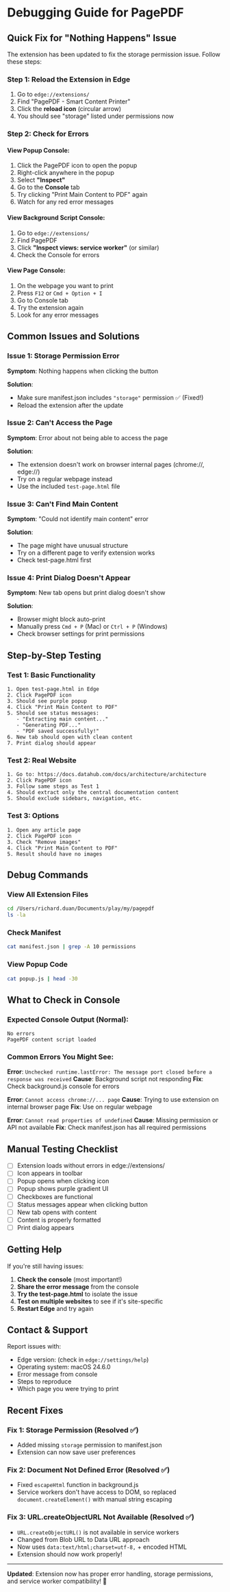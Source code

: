 # Debugging Guide for PagePDF

## Quick Fix for "Nothing Happens" Issue

The extension has been updated to fix the storage permission issue. Follow these steps:

### Step 1: Reload the Extension in Edge

1. Go to `edge://extensions/`
2. Find "PagePDF - Smart Content Printer"
3. Click the **reload icon** (circular arrow)
4. You should see "storage" listed under permissions now

### Step 2: Check for Errors

#### View Popup Console:
1. Click the PagePDF icon to open the popup
2. Right-click anywhere in the popup
3. Select **"Inspect"**
4. Go to the **Console** tab
5. Try clicking "Print Main Content to PDF" again
6. Watch for any red error messages

#### View Background Script Console:
1. Go to `edge://extensions/`
2. Find PagePDF
3. Click **"Inspect views: service worker"** (or similar)
4. Check the Console for errors

#### View Page Console:
1. On the webpage you want to print
2. Press `F12` or `Cmd + Option + I`
3. Go to Console tab
4. Try the extension again
5. Look for any error messages

## Common Issues and Solutions

### Issue 1: Storage Permission Error
**Symptom**: Nothing happens when clicking the button

**Solution**:
- Make sure manifest.json includes `"storage"` permission ✅ (Fixed!)
- Reload the extension after the update

### Issue 2: Can't Access the Page
**Symptom**: Error about not being able to access the page

**Solution**:
- The extension doesn't work on browser internal pages (chrome://, edge://)
- Try on a regular webpage instead
- Use the included `test-page.html` file

### Issue 3: Can't Find Main Content
**Symptom**: "Could not identify main content" error

**Solution**:
- The page might have unusual structure
- Try on a different page to verify extension works
- Check test-page.html first

### Issue 4: Print Dialog Doesn't Appear
**Symptom**: New tab opens but print dialog doesn't show

**Solution**:
- Browser might block auto-print
- Manually press `Cmd + P` (Mac) or `Ctrl + P` (Windows)
- Check browser settings for print permissions

## Step-by-Step Testing

### Test 1: Basic Functionality
```
1. Open test-page.html in Edge
2. Click PagePDF icon
3. Should see purple popup
4. Click "Print Main Content to PDF"
5. Should see status messages:
   - "Extracting main content..."
   - "Generating PDF..."
   - "PDF saved successfully!"
6. New tab should open with clean content
7. Print dialog should appear
```

### Test 2: Real Website
```
1. Go to: https://docs.datahub.com/docs/architecture/architecture
2. Click PagePDF icon
3. Follow same steps as Test 1
4. Should extract only the central documentation content
5. Should exclude sidebars, navigation, etc.
```

### Test 3: Options
```
1. Open any article page
2. Click PagePDF icon
3. Check "Remove images"
4. Click "Print Main Content to PDF"
5. Result should have no images
```

## Debug Commands

### View All Extension Files
```bash
cd /Users/richard.duan/Documents/play/my/pagepdf
ls -la
```

### Check Manifest
```bash
cat manifest.json | grep -A 10 permissions
```

### View Popup Code
```bash
cat popup.js | head -30
```

## What to Check in Console

### Expected Console Output (Normal):
```
No errors
PagePDF content script loaded
```

### Common Errors You Might See:

**Error**: `Unchecked runtime.lastError: The message port closed before a response was received`
**Cause**: Background script not responding
**Fix**: Check background.js console for errors

**Error**: `Cannot access chrome://... page`
**Cause**: Trying to use extension on internal browser page
**Fix**: Use on regular webpage

**Error**: `Cannot read properties of undefined`
**Cause**: Missing permission or API not available
**Fix**: Check manifest.json has all required permissions

## Manual Testing Checklist

- [ ] Extension loads without errors in edge://extensions/
- [ ] Icon appears in toolbar
- [ ] Popup opens when clicking icon
- [ ] Popup shows purple gradient UI
- [ ] Checkboxes are functional
- [ ] Status messages appear when clicking button
- [ ] New tab opens with content
- [ ] Content is properly formatted
- [ ] Print dialog appears

## Getting Help

If you're still having issues:

1. **Check the console** (most important!)
2. **Share the error message** from the console
3. **Try the test-page.html** to isolate the issue
4. **Test on multiple websites** to see if it's site-specific
5. **Restart Edge** and try again

## Contact & Support

Report issues with:
- Edge version: (check in `edge://settings/help`)
- Operating system: macOS 24.6.0
- Error message from console
- Steps to reproduce
- Which page you were trying to print

## Recent Fixes

### Fix 1: Storage Permission (Resolved ✅)
- Added missing `storage` permission to manifest.json
- Extension can now save user preferences

### Fix 2: Document Not Defined Error (Resolved ✅)
- Fixed `escapeHtml` function in background.js
- Service workers don't have access to DOM, so replaced `document.createElement()` with manual string escaping

### Fix 3: URL.createObjectURL Not Available (Resolved ✅)
- `URL.createObjectURL()` is not available in service workers
- Changed from Blob URL to Data URL approach
- Now uses `data:text/html;charset=utf-8,` + encoded HTML
- Extension should now work properly!

---

**Updated**: Extension now has proper error handling, storage permissions, and service worker compatibility! 🎉
